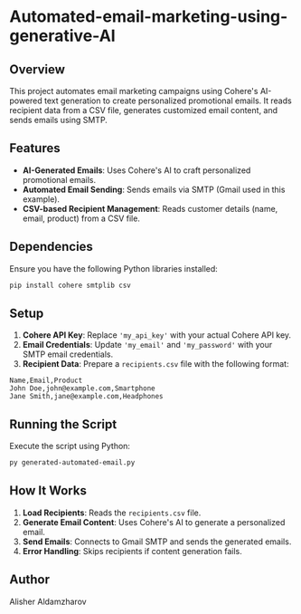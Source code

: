 # Automated-email-marketing-using-generative-AI

## Overview
This project automates email marketing campaigns using Cohere's AI-powered text generation to create personalized promotional emails. It reads recipient data from a CSV file, generates customized email content, and sends emails using SMTP.

## Features
- **AI-Generated Emails**: Uses Cohere's AI to craft personalized promotional emails.
- **Automated Email Sending**: Sends emails via SMTP (Gmail used in this example).
- **CSV-based Recipient Management**: Reads customer details (name, email, product) from a CSV file.

## Dependencies
Ensure you have the following Python libraries installed:

```bash
pip install cohere smtplib csv
```

## Setup
1. **Cohere API Key**: Replace `'my_api_key'` with your actual Cohere API key.
2. **Email Credentials**: Update `'my_email'` and `'my_password'` with your SMTP email credentials.
3. **Recipient Data**: Prepare a `recipients.csv` file with the following format:

```csv
Name,Email,Product
John Doe,john@example.com,Smartphone
Jane Smith,jane@example.com,Headphones
```

## Running the Script
Execute the script using Python:

```bash
py generated-automated-email.py
```

## How It Works
1. **Load Recipients**: Reads the `recipients.csv` file.
2. **Generate Email Content**: Uses Cohere's AI to generate a personalized email.
3. **Send Emails**: Connects to Gmail SMTP and sends the generated emails.
4. **Error Handling**: Skips recipients if content generation fails.

## Author
Alisher Aldamzharov

